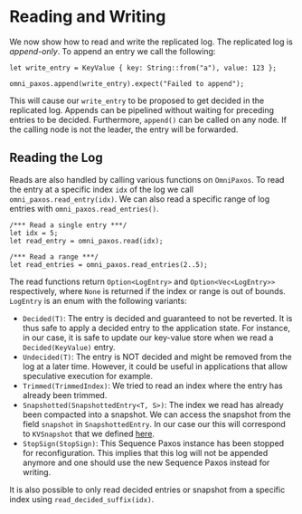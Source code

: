 # Reading and Writing
We now show how to read and write the replicated log. The replicated log is *append-only*. To append an entry we call the following:

```rust,edition2018,no_run,noplaypen
let write_entry = KeyValue { key: String::from("a"), value: 123 };

omni_paxos.append(write_entry).expect("Failed to append");
```

This will cause our `write_entry` to be proposed to get decided in the replicated log. Appends can be pipelined without waiting for preceding entries to be decided. Furthermore, `append()` can be called on any node. If the calling node is not the leader, the entry will be forwarded. 

## Reading the Log
Reads are also handled by calling various functions on `OmniPaxos`. To read the entry at a specific index `idx` of the log we call `omni_paxos.read_entry(idx)`. We can also read a specific range of log entries with `omni_paxos.read_entries()`. 

```rust,edition2018,no_run,noplaypen
/*** Read a single entry ***/
let idx = 5;
let read_entry = omni_paxos.read(idx);

/*** Read a range ***/
let read_entries = omni_paxos.read_entries(2..5);
``` 

The read functions return `Option<LogEntry>` and `Option<Vec<LogEntry>>` respectively, where `None` is returned if the index or range is out of bounds. `LogEntry` is an enum with the following variants:
- `Decided(T)`: The entry is decided and guaranteed to not be reverted. It is thus safe to apply a decided entry to the application state. For instance, in our case, it is safe to update our key-value store when we read a `Decided(KeyValue)` entry.
- `Undecided(T)`: The entry is NOT decided and might be removed from the log at a later time. However, it could be useful in applications that allow speculative execution for example.
- `Trimmed(TrimmedIndex)`: We tried to read an index where the entry has already been trimmed. 
- `Snapshotted(SnapshottedEntry<T, S>)`: The index we read has already been compacted into a snapshot. We can access the snapshot from the field `snapshot` in `SnapshottedEntry`. In our case our this will correspond to `KVSnapshot` that we defined [here](../compaction.md).
- `StopSign(StopSign)`: This Sequence Paxos instance has been stopped for reconfiguration. This implies that this log will not be appended anymore and one should use the new Sequence Paxos instead for writing.

It is also possible to only read decided entries or snapshot from a specific index using `read_decided_suffix(idx)`.



